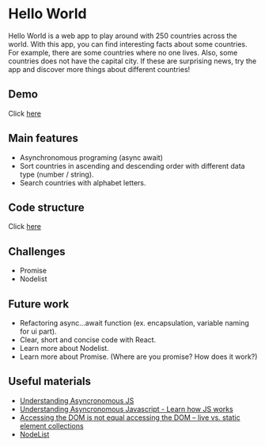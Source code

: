 
# Hello World

Hello World is a web app to play around with 250 countries across the world. With this app, you can find interesting facts about some countries. For example, there are some countries where no one lives. Also, some countries does not have the capital city. If these are surprising news, try the app and discover more things about different countries!

## Demo

Click [here](https://chaeahpark.github.io/hello-world/)

## Main features

- Asynchronomous programing (async await)
- Sort countries in ascending and descending order with different data type (number / string).
- Search countries with alphabet letters.

## Code structure

Click [here](https://drive.google.com/file/d/1apOSc7jIZAEUIFt7ZIjJcm5InS0PDjvr/view?usp=sharing)

## Challenges

- Promise
- Nodelist

## Future work

- Refactoring async...await function (ex. encapsulation, variable naming for ui part).
- Clear, short and concise code with React.
- Learn more about Nodelist.
- Learn more about Promise. (Where are you promise? How does it work?)

## Useful materials

- [Understanding Asyncronomous JS](https://www.youtube.com/watch?v=8aGhZQkoFbQ)
- [Understanding Asyncronomous Javascript - Learn how JS works](https://blog.bitsrc.io/understanding-asynchronous-javascript-the-event-loop-74cd408419ff)
- [Accessing the DOM is not equal accessing the DOM – live vs. static element collections](https://www.stefanjudis.com/blog/accessing-the-dom-is-not-equal-accessing-the-dom/)
- [NodeList](https://developer.mozilla.org/en-US/docs/Web/API/NodeList)
